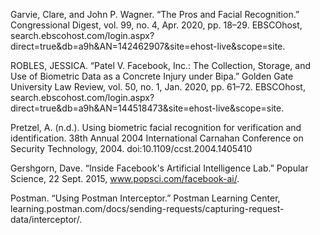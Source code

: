Garvie, Clare, and John P. Wagner. “The Pros and Facial Recognition.” Congressional Digest, vol. 99, no. 4, Apr. 2020, pp. 18–29. EBSCOhost, search.ebscohost.com/login.aspx?direct=true&db=a9h&AN=142462907&site=ehost-live&scope=site.

ROBLES, JESSICA. “Patel V. Facebook, Inc.: The Collection, Storage, and Use of Biometric Data as a Concrete Injury under Bipa.” Golden Gate University Law Review, vol. 50, no. 1, Jan. 2020, pp. 61–72. EBSCOhost, search.ebscohost.com/login.aspx?direct=true&db=a9h&AN=144518473&site=ehost-live&scope=site.

Pretzel, A. (n.d.). Using biometric facial recognition for verification and identification. 38th Annual 2004 International Carnahan Conference on Security Technology, 2004. doi:10.1109/ccst.2004.1405410

Gershgorn, Dave. “Inside Facebook's Artificial Intelligence Lab.” Popular Science, 22 Sept. 2015, www.popsci.com/facebook-ai/.
 
Postman. “Using Postman Interceptor.” Postman Learning Center, learning.postman.com/docs/sending-requests/capturing-request-data/interceptor/.
